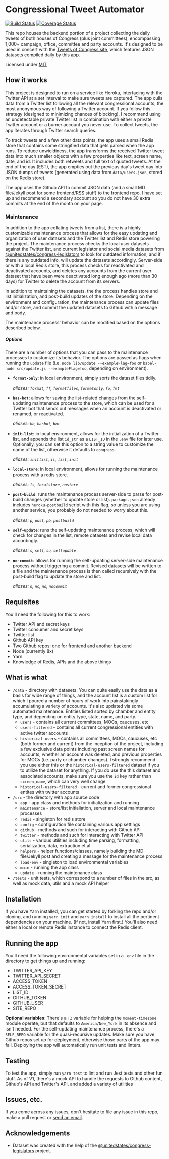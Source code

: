 # Congressional Tweet Automator
[![Build Status](https://img.shields.io/travis/alexlitel/congresstweets-automator.svg?style=flat-square)](https://travis-ci.org/alexlitel/congresstweets-automator)
[![Coverage Status](https://img.shields.io/coveralls/alexlitel/congresstweets-automator.svg?style=flat-square)](https://coveralls.io/github/alexlitel/congresstweets-automator?branch=master)

This repo houses the backend portion of a project collecting the daily tweets of both houses of Congress (plus joint committees), encompassing 1,000+ campaign, office, committee and party accounts. It's designed to be used in concert with the [Tweets of Congress site](https://github.com/alexlitel/congresstweets), which features JSON datasets compiled daily by this app.

Licensed under [MIT](http://www.opensource.org/licenses/mit-license.php)

## How it works
This project is designed to run on a service like Heroku, interfacing with the Twitter API at a set interval to make sure tweets are captured. The app culls data from a Twitter list following all the relevant congressional accounts, the most anonymous way of following a Twitter account. If you follow this strategy (designed to minimizing chances of blocking), I recommend using an undetectable private Twitter list in combination with either a private Twitter account or a burner account you never use. To collect tweets, the app iterates through Twitter search queries.

To track tweets and a few other data points, the app uses a small Redis store that contains some stringified data that gets parsed when the app runs. To reduce unwieldiness, the app transforms the received Twitter tweet data into much smaller objects with a few properties like text, screen name, date, and id. It includes both retweets and full text of quoted tweets. At the end of the day (EST), the app empties out the previous day's tweet day into JSON dumps of tweets (generated using data from `data/users.json`, stored on the Redis store).

The app uses the Github API to commit JSON data (and a small MD file/Jekyll post for some frontend/RSS stuff) to the frontend repo. I have set up and recommend a secondary account so you do not have 30 extra commits at the end of the month on your page.

### Maintenance
In addition to the app collating tweets from a list, there is a highly customizable maintenance process that allows for the easy updating and organization of user datasets and the Twitter list and Redis store powering the project. The maintenance process checks the local user datasets against the Twitter list, and current legislator and social media datasets from [@unitedstates/congress-legislators](https://github.com/unitedstates/congress-legislators) to look for outdated information, and if there is any outdated info, will update the datasets accordingly. Server-side or with a local Redis store, this process checks for reactivated and deactivated accounts, and deletes any accounts from the current user dataset that have been were deactivated long enough ago (more than 30 days) for Twitter to delete the account from its servers.

In addition to maintaining the datasets, the the process handles store and list initialization, and post-build updates of the store. Depending on the environment and configuration, the maintenance process can update files and/or store, and commit the updated datasets to Github with a message and body.

The maintenance process' behavior can be modified based on the options described below.

##### Options
There are a number of options that you can pass to the maintenance processes to customize its behavior. The options are passed as flags when running the `update` file (i.e. `node lib/update --exampleFlag=foo` or `babel-node src/update.js --exampleFlag=foo`, depending on environment).

* **`format-only`**: in local environment, simply sorts the dataset files tidily.

   *aliases: `format`, `ff`, `formatfiles`, `formatonly`, `fo`, `fmt`*
   
* **`has-bot`**: allows for saving the list-related changes from the self-updating maintenance process to the store, which can be used for a Twitter bot that sends out messages when an account is deactivated or renamed, or reactivated.

   *aliases: `hb`, `hasbot`, `bot`*
   
* **`init-list`**: in local environment, allows for the initialization of a Twitter list, and appends the list `id_str` as a `LIST_ID` in the `.env` file for later use. Optionally, you can set this option to a string value to customize the name of the list, otherwise it defaults to `congress`. 

   *aliases: `initlist`, `il`, `list`, `init`*
   
* **`local-store`**: in local environment, allows for running the maintenance process with a redis store.

   *aliases: `ls`, `localstore`, `nostore`*
   
* **`post-build`**: runs the maintenance process server-side to parse for post-build changes (whether to update store or list). `package.json` already includes `heroku-postbuild` script with this flag, so unless you are using another service, you probably do not needed to worry about this. 

   *aliases: `p`, `post`, `pb`, `postbuild`*
   
* **`self-update`**: runs the self-updating maintenance process, which will check for changes in the list, remote datasets and revise local data accordingly.

   *aliases: `s`, `self`, `su`, `selfupdate`*
   
* **`no-commit`**: allows for running the self-updating server-side maintenance process without triggering a commit. Revised datasets will be written to a file and the maintenance process is then called recursively with the post-build flag to update the store and list. 

   *aliases: `n`, `nc`, `no`, `nocommit`*
   
## Requisites
You'll need the following for this to work:
* Twitter API and secret keys
* Twitter consumer and secret keys
* Twitter list
* Github API key
* Two Github repos: one for frontend and another backend
* Node (currently 8x)
* Yarn
* Knowledge of Redis, APIs and the above things

## What is what
* `/data` - directory with datasets. You can quite easily use the data as a basis for wide range of things, and the account list is a custom list for which I poured a number of hours of work into painstakingly accumulating a variety of accounts. It's also updated via some automated maintenance. Entities listed sorted by chamber and entity type, and depending on entity type, state, name, and party.
  * `users` - contains all current committees, MOCs, caucuses, etc
  * `users-filtered` - contains all current congressional entities with active twitter accounts
  * `historical-users` - contains all committees, MOCs, caucuses, etc (both former and current) from the inception of the project, including a few exclusive data points including past screen names for accounts, whether an account was deleted, and previous properties for MOCs (i.e. party or chamber changes). I strongly recommend you use either this or the `historical-users-filtered` dataset if you to utilize the dataset for anything. If you do use the this dataset and associated accounts, make sure you use the `id` key rather than `screen_name`, which can very well change
  * `historical-users-filtered` - current and former congressional entites with twitter accounts
* `/src` - the directory with app source code
  * `app` - app class and methods for initialization and running
  * `maintenance` - store/list initialiation, server and local maintenance processes
  * `redis` - singleton for redis store
  * `config` - configuration file containing various app settings
  * `github` - methods and such for interacting with Github API
  * `twitter` - methods and such for interacting with Twitter API
  * `utils` - various utilities including time parsing, formatting, serialization, data, extraction et al
  * `helpers` - helper functions/classes, namely building the MD file/Jekyll post and creating a message for the maintenance process
  * `load-env` - singleton to load environmental variables
  * `main` - running the app class
  * `update` - running the maintenance class
* `/tests` - unit tests, which correspond to a number of files in the src, as well as mock data, utils and a mock API helper

## Installation

If you have Yarn installed, you can get started by forking the repo and/or cloning, and running `yarn init` and `yarn install` to install all the pertinent dependencies on your machine. (If not, install Yarn first.) You'll also need either a local or remote Redis instance to connect the Redis client.

## Running the app
You'll need the following environmental variables set in a `.env` file in the directory to get things up and running:
* TWITTER_API_KEY
* TWITTER_API_SECRET
* ACCESS_TOKEN
* ACCESS_TOKEN_SECRET
* LIST_ID
* GITHUB_TOKEN
* GITHUB_USER
* SITE_REPO

**Optional variables**: There's a `TZ` variable for helping the `moment-timezone` module operate, but that defaults to `America/New_York` in its absence and isn't needed. For the self-updating maintenance process, there's a `SELF_REPO` variable for the quasi-recursive updates. Make sure you have Github repos set up for deployment, otherwise those parts of the app may fail. Deploying the app will automatically run unit tests and linters.

## Testing
To test the app, simply run `yarn test` to lint and run Jest tests and other fun stuff. As of V1, there's a mock API to handle the requests to Github content, Github's API and Twitter's API, and added a variety of utilities

## Issues, etc.
If you come across any issues, don't hesitate to file any issue in this repo, make a pull request or [send an email](mailto:alexlitelATgmailDOTcom).

## Acknowledgements
* Dataset was created with the help of the [@unitedstates/congress-legislators](https://github.com/unitedstates/congress-legislators) project.